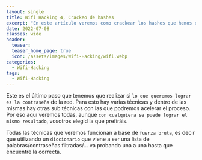 ```yaml
---
layout: single
title: Wifi Hacking 4, Crackeo de hashes
excerpt: "En este artículo veremos como crackear los hashes que hemos obtenido para así lograr saber la contraseña."
date: 2022-07-08
classes: wide
header:
  teaser: 
  teaser_home_page: true
  icon: /assets/images/Wifi-Hacking/wifi.webp
categories:
  - Wifi-Hacking
tags:  
  - Wifi-Hacking
---
```


Este es el último paso que tenemos que realizar si `lo que queremos lograr es la contraseña` de la red. Para esto hay varias técnicas y dentro de las mismas hay otras sub técnicas con las que podremos acelerar el proceso. Por eso aquí veremos todas, aunque `con cualquiera se puede lograr el mismo resultado`, vosotros elegid la que prefiráis.

Todas las técnicas que veremos funcionan a base de `fuerza bruta`, es decir que utilizando un `diccionario` que viene a ser una lista de palabras/contraseñas filtradas/... va probando una a una hasta que encuentre la correcta.


